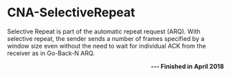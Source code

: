 # CNA-SelectiveRepeat
Selective Repeat is part of the automatic repeat request (ARQ). With selective repeat, the sender sends a number of frames specified by a window size even without the need to wait for individual ACK from the receiver as in Go-Back-N ARQ. 
**<p align="right"> --- Finished in April 2018 <p>**
